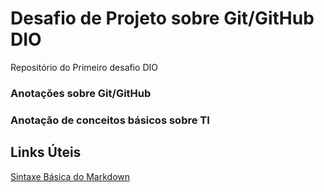 # Desafio de Projeto sobre Git/GitHub DIO
Repositório do Primeiro desafio DIO

### Anotações sobre Git/GitHub
### Anotação de conceitos básicos sobre TI

## Links Úteis
[Sintaxe Básica do Markdown](https://www.markdownguide.org/basic-syntax/)
